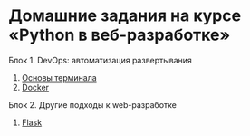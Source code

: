 # Домашние задания на курсе «Python в веб-разработке»

Блок 1. DevOps: автоматизация развертывания

1. [Основы терминала](./1.1-console)
2. [Docker](./1.3-docker)

Блок 2. Другие подходы к web-разработке

1. [Flask](./2.1-flask)